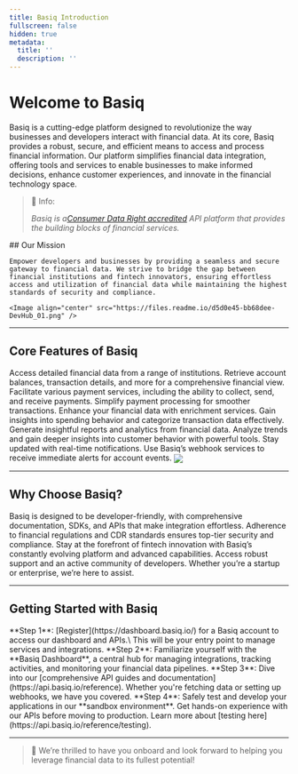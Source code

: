 ```yaml
---
title: Basiq Introduction
fullscreen: false
hidden: true
metadata:
  title: ''
  description: ''
---
```

# Welcome to Basiq

Basiq is a cutting-edge platform designed to revolutionize the way businesses and developers interact with financial data. At its core, Basiq provides a robust, secure, and efficient means to access and process financial information. Our platform simplifies financial data integration, offering tools and services to enable businesses to make informed decisions, enhance customer experiences, and innovate in the financial technology space.

> 📘 Info:
>
> *Basiq is a[Consumer Data Right accredited](https://www.basiq.io/blog/basiq-launches-cdr-data-holder-and-data-recipient-solution/) API platform that provides the building blocks of financial services.*

<Columns layout="auto">
  <Column>
    ## Our Mission

    Empower developers and businesses by providing a seamless and secure gateway to financial data. We strive to bridge the gap between financial institutions and fintech innovators, ensuring effortless access and utilization of financial data while maintaining the highest standards of security and compliance.
  </Column>

  <Column>
    <p />

    <Image align="center" src="https://files.readme.io/d5d0e45-bb68dee-DevHub_01.png" />
  </Column>
</Columns>

***

## Core Features of Basiq

<Cards columns={3}>
  <Card title="Financial Data Services" icon="fa-database">
    Access detailed financial data from a range of institutions. Retrieve account balances, transaction details, and more for a comprehensive financial view.
  </Card>

  <Card title="Payment Services" icon="fa-credit-card">
    Facilitate various payment services, including the ability to collect, send, and receive payments. Simplify payment processing for smoother transactions.
  </Card>

  <Card title="Data Enrichment Services" icon="fa-chart-bar">
    Enhance your financial data with enrichment services. Gain insights into spending behavior and categorize transaction data effectively.
  </Card>

  <Card title="Reporting Services" icon="fa-file-alt">
    Generate insightful reports and analytics from financial data. Analyze trends and gain deeper insights into customer behavior with powerful tools.
  </Card>

  <Card title="Webhooks & Real-time Notifications" icon="fa-bell">
    Stay updated with real-time notifications. Use Basiq’s webhook services to receive immediate alerts for account events.
  </Card>
</Cards>

<Image align="center" src="https://files.readme.io/7d874db-43206b9-DevHub_02.png" />

***

## Why Choose Basiq?

<Cards columns={2}>
  <Card title="Ease of Integration" icon="fa-code">
    Basiq is designed to be developer-friendly, with comprehensive documentation, SDKs, and APIs that make integration effortless.
  </Card>

  <Card title="Compliance and Security" icon="fa-shield-alt">
    Adherence to financial regulations and <Glossary>CDR</Glossary> standards ensures top-tier security and compliance.
  </Card>

  <Card title="Innovative Solutions" icon="fa-lightbulb">
    Stay at the forefront of fintech innovation with Basiq’s constantly evolving platform and advanced capabilities.
  </Card>

  <Card title="Support and Community" icon="fa-users">
    Access robust support and an active community of developers. Whether you’re a startup or enterprise, we’re here to assist.
  </Card>
</Cards>

***

## Getting Started with Basiq

<Tabs>
  <Tab title="Sign Up">
    **Step 1**: [Register](https://dashboard.basiq.io/) for a Basiq account to access our dashboard and APIs.\
    This will be your entry point to manage services and integrations.
  </Tab>

  <Tab title="Explore the Dashboard">
    **Step 2**: Familiarize yourself with the **Basiq Dashboard**, a central hub for managing integrations, tracking activities, and monitoring your financial data pipelines.
  </Tab>

  <Tab title="Read the Documentation">
    **Step 3**: Dive into our [comprehensive API guides and documentation](https://api.basiq.io/reference). Whether you're fetching data or setting up webhooks, we have you covered.
  </Tab>

  <Tab title="Experiment in Sandbox">
    **Step 4**: Safely test and develop your applications in our **sandbox environment**. Get hands-on experience with our APIs before moving to production. Learn more about [testing here](https://api.basiq.io/reference/testing).
  </Tab>
</Tabs>

***

> 📘 We’re thrilled to have you onboard and look forward to helping you leverage financial data to its fullest potential!